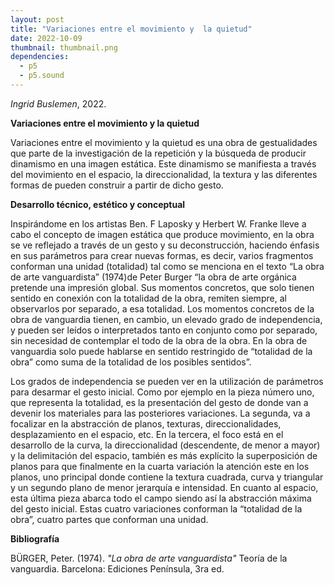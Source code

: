 ```yaml
---
layout: post
title: "Variaciones entre el movimiento y  la quietud"
date: 2022-10-09
thumbnail: thumbnail.png
dependencies:
  - p5
  - p5.sound
---
```


<div id="div-sketch">
  <script type="text/javascript" src="sketch.js"></script>
</div>

_Ingrid Buslemen_, 2022.

**Variaciones entre el movimiento y  la quietud**

Variaciones entre el movimiento y la quietud es una obra de gestualidades que parte de la investigación de la repetición y la búsqueda de producir dinamismo en una imagen estática. Este dinamismo se manifiesta a través del movimiento en el espacio, la direccionalidad, la textura y las diferentes formas de pueden construir a partir de dicho gesto.

**Desarrollo técnico, estético y conceptual**

Inspirándome en los artistas Ben. F Laposky y Herbert W. Franke lleve a cabo el concepto de imagen estática que produce movimiento, en la obra se ve reflejado a través de un gesto y su deconstrucción, haciendo énfasis en sus parámetros para crear nuevas formas, es decir, varios fragmentos conforman una unidad (totalidad) tal como se menciona en el texto “La obra de arte vanguardista” (1974)de Peter Burger “la obra de arte orgánica pretende una impresión global. Sus momentos concretos, que solo tienen sentido en conexión con la totalidad de la obra, remiten siempre, al observarlos por separado, a esa totalidad. Los momentos concretos de la obra de vanguardia tienen, en cambio, un elevado grado de independencia, y pueden ser leídos o interpretados tanto en conjunto como por separado, sin necesidad de contemplar el todo de la obra de la obra. En la obra de vanguardia solo puede hablarse en sentido restringido de “totalidad de la obra” como suma de la totalidad de los posibles sentidos”.

Los grados de independencia se pueden ver en la utilización de parámetros para desarmar el gesto inicial. Como por ejemplo en la pieza número uno, que representa la totalidad, es la presentación del gesto de donde van a devenir los materiales para las posteriores variaciones. La segunda, va a focalizar en la abstracción de planos, texturas, direccionalidades, desplazamiento en el espacio, etc. En la tercera, el foco está en el desarrollo de la curva, la direccionalidad (descendente, de menor a mayor) y la delimitación del espacio, también es más explícito la superposición de planos para que finalmente en la cuarta variación la atención este en los planos, uno principal donde contiene la textura cuadrada, curva y triangular y un segundo plano de menor jerarquía e intensidad. En cuanto al espacio, esta última pieza abarca todo el campo siendo así la abstracción máxima del gesto inicial. 
Estas cuatro variaciones conforman la “totalidad de la obra”, cuatro partes que conforman una unidad.

**Bibliografía**

BÜRGER, Peter. (1974). _"La obra de arte vanguardista"_ Teoría 
de la vanguardia. Barcelona: Ediciones Península, 3ra ed.
